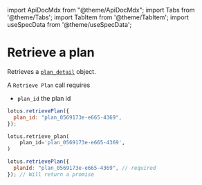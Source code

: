 import ApiDocMdx from "@theme/ApiDocMdx";
import Tabs from '@theme/Tabs';
import TabItem from '@theme/TabItem';
import useSpecData from '@theme/useSpecData';

# Retrieve a plan

Retrieves a [`plan_detail`](./plan-object#plan-detail-object) object.

A `Retrieve Plan` call requires

- `plan_id` the plan id

<Tabs>
<TabItem value="js" label="Node">

```jsx
lotus.retrievePlan({
  plan_id: "plan_0569173e-e665-4369",
});
```

</TabItem>
<TabItem value="py" label="Python">

```python
lotus.retrieve_plan(
    plan_id='plan_0569173e-e665-4369',
)
```

</TabItem>

<TabItem value="ts" label="Typescript">

```jsx
lotus.retrievePlan({
  planId: "plan_0569173e-e665-4369", // required
}); // Will return a promise
```

</TabItem>
</Tabs>
